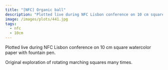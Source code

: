 ```yaml
---
title: "[NFC] Organic ball"
description: "Plotted live during NFC Lisbon conference on 10 cm square watercolor paper with fountain pen."
image: /images/plots/441.jpg
tags:
  - nfc
  - 10cm
---
```


Plotted live during NFC Lisbon conference on 10 cm square watercolor paper with fountain pen.

Original exploration of rotating marching squares many times.
